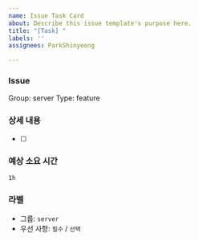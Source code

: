 ```yaml
---
name: Issue Task Card
about: Describe this issue template's purpose here.
title: "[Task] "
labels: ''
assignees: ParkShinyeong

---
```


### Issue
Group: server
Type: feature 

### 상세 내용
- [ ] 


### 예상 소요 시간
`1h`

### 라벨
- 그룹: `server`
- 우선 사항: `필수` / `선택`
